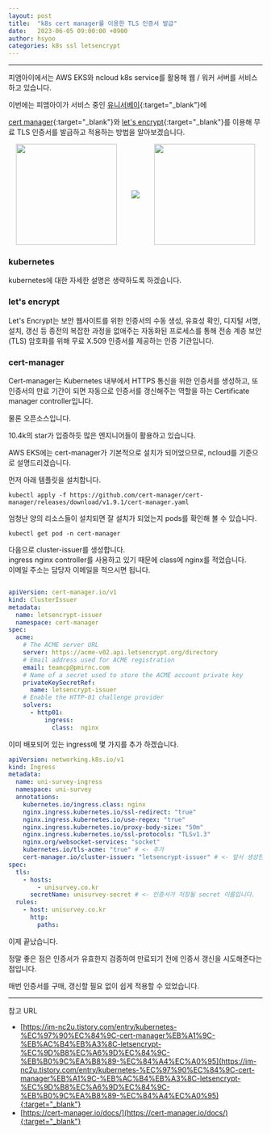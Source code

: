 ```yaml
---
layout: post
title:  "k8s cert manager를 이용한 TLS 인증서 발급"
date:   2023-06-05 09:00:00 +0900
author: hsyoo
categories: k8s ssl letsencrypt
---
```


<hr/>

피앰아이에서는 AWS EKS와 ncloud k8s service를 활용해 웹 / 워커 서버를 서비스하고 있습니다.  

이번에는 피앰아이가 서비스 중인 [유니서베이](https://unisurvey.co.kr){:target="_blank"}에   

[cert manager](https://github.com/cert-manager/cert-manager){:target="_blank"}와 [let's encrypt](https://letsencrypt.org/){:target="_blank"}를 이용해 무료 TLS 인증서를 발급하고 적용하는 방법을 알아보겠습니다.


<div style="display: flex; justify-content: space-around; align-items: center;">
<div>
    <img src="https://rastalion.me/wp-content/uploads/2019/09/kubernetes-logo-300x296.png" width="200" />
</div>

<div>
    <img src="https://avatars.githubusercontent.com/u/39950598?s=280&v=4" width="`200" />
</div>
<div>
    <img src="https://labs.consol.de/assets/images/letsencrypt.png" width="200" />
</div>
</div>


### kubernetes
kubernetes에 대한 자세한 설명은 생략하도록 하겠습니다.  

### let's encrypt
Let's Encrypt는 보안 웹사이트를 위한 인증서의 수동 생성, 유효성 확인, 디지털 서명, 설치, 갱신 등 종전의 복잡한 과정을 없애주는 자동화된 프로세스를 통해 전송 계층 보안(TLS) 암호화를 위해 무료 X.509 인증서를 제공하는 인증 기관입니다.




### cert-manager

Cert-manager는 Kubernetes 내부에서 HTTPS 통신을 위한 인증서를 생성하고, 또 인증서의 만료 기간이 되면 자동으로 인증서를 갱신해주는 역할을 하는 Certificate manager controller입니다.

물론 오픈소스입니다.

10.4k의 star가 입증하듯 많은 엔지니어들이 활용하고 있습니다.

AWS EKS에는 cert-manager가 기본적으로 설치가 되어었으므로, ncloud를 기준으로 설명드리겠습니다.

먼저 아래 템플릿을 설치합니다.

```shell
kubectl apply -f https://github.com/cert-manager/cert-manager/releases/download/v1.9.1/cert-manager.yaml
```

엄청난 양의 리소스들이 설치되면 잘 설치가 되었는지 pods를 확인해 볼 수 있습니다.

```shell
kubectl get pod -n cert-manager
```

다음으로 cluster-issuer를 생성합니다.  
ingress nginx controller를 사용하고 있기 때문에 class에 nginx를 적었습니다.  
이메일 주소는 담당자 이메일을 적으시면 됩니다.  

```yaml

apiVersion: cert-manager.io/v1
kind: ClusterIssuer
metadata:
  name: letsencrypt-issuer
  namespace: cert-manager
spec:
  acme:
    # The ACME server URL
    server: https://acme-v02.api.letsencrypt.org/directory
    # Email address used for ACME registration
    email: teamcp@pmirnc.com
    # Name of a secret used to store the ACME account private key
    privateKeySecretRef:
      name: letsencrypt-issuer
    # Enable the HTTP-01 challenge provider
    solvers:
      - http01:
          ingress:
            class:  nginx


```

이미 배포되어 있는 ingress에 몇 가지를 추가 하겠습니다.

```yaml
apiVersion: networking.k8s.io/v1
kind: Ingress
metadata:
  name: uni-survey-ingress
  namespace: uni-survey
  annotations:
    kubernetes.io/ingress.class: nginx
    nginx.ingress.kubernetes.io/ssl-redirect: "true"
    nginx.ingress.kubernetes.io/use-regex: "true"
    nginx.ingress.kubernetes.io/proxy-body-size: "50m"
    nginx.ingress.kubernetes.io/ssl-protocols: "TLSv1.3"
    nginx.org/websocket-services: "socket"
    kubernetes.io/tls-acme: "true" # <- 추가
    cert-manager.io/cluster-issuer: "letsencrypt-issuer" # <- 앞서 생성한 cluster-issuer의 이름
spec:
  tls:
    - hosts:
        - unisurvey.co.kr
      secretName: unisurvey-secret # <- 인증서가 저장될 secret 이름입니다. 
  rules:
    - host: unisurvey.co.kr
      http:
        paths:

```

이제 끝났습니다.

정말 좋은 점은 인증서가 유효한지 검증하여 만료되기 전에 인증서 갱신을 시도해준다는 점입니다.

매번 인증서를 구매, 갱신할 필요 없이 쉽게 적용할 수 있었습니다.

<hr/>

참고 URL
- [https://im-nc2u.tistory.com/entry/kubernetes-%EC%97%90%EC%84%9C-cert-manager%EB%A1%9C-%EB%AC%B4%EB%A3%8C-letsencrypt-%EC%9D%B8%EC%A6%9D%EC%84%9C-%EB%B0%9C%EA%B8%89-%EC%84%A4%EC%A0%95](https://im-nc2u.tistory.com/entry/kubernetes-%EC%97%90%EC%84%9C-cert-manager%EB%A1%9C-%EB%AC%B4%EB%A3%8C-letsencrypt-%EC%9D%B8%EC%A6%9D%EC%84%9C-%EB%B0%9C%EA%B8%89-%EC%84%A4%EC%A0%95){:target="_blank"}
- [https://cert-manager.io/docs/](https://cert-manager.io/docs/){:target="_blank"}
